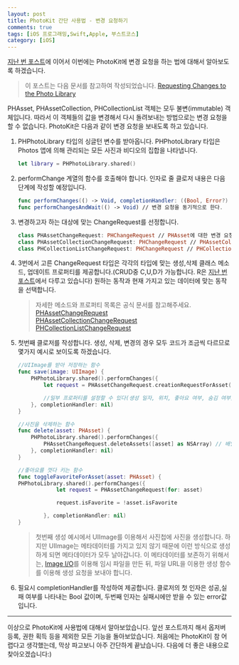 ```yaml
---
layout: post
title: PhotoKit 간단 사용법 - 변경 요청하기
comments: true
tags: [iOS 프로그래밍,Swift,Apple, 부스트코스]
category: [iOS]
---  
```


[지난 번 포스트](/2019-08-11-PhotoKit간단사용법-사진-불러오기/)에 이어서 이번에는 PhotoKit에 변경 요청을 하는 법에 대해서 알아보도록 하겠습니다.  

> 이 포스트는 다음 문서를 참고하여 작성되었습니다. 
> [Requesting Changes to the Photo Library](https://developer.apple.com/documentation/photokit/phphotolibrary/requesting_changes_to_the_photo_library)

PHAsset, PHAssetCollection, PHCollectionList 객체는 모두 불변(immutable) 객체입니다. 따라서 이 객체들의 값을 변경해서 다시 돌려보내는 방법으로는 변경 요청을 할 수 없습니다. PhotoKit은 다음과 같이 변경 요청을 보내도록 하고 있습니다.  

1. PHPhotoLibrary 타입의 싱글턴 변수를 받아옵니다. PHPhotoLibrary 타입은 Photos 앱에 의해 관리되는 모든 사진과 비디오의 집합을 나타냅니다.

    ```swift
    let library = PHPhotoLibrary.shared() 
    ```

2. performChange 계열의 함수를 호출해야 합니다. 인자로 줄 클로저 내용은 다음 단계에 작성할 예정입니다.  

    ```swift
    func performChanges(() -> Void, completionHandler: ((Bool, Error?) -> Void)?) // 변경 요청을 비동기적으로 한다.
    func performChangesAndWait(() -> Void) // 변경 요청을 동기적으로 한다.
    ```

3. 변경하고자 하는 대상에 맞는 ChangeRequest를 선정합니다.  
   
   ```swift
   class PHAssetChangeRequest: PHChangeRequest // PHAsset에 대한 변경 요청
   class PHAssetCollectionChangeRequest: PHChangeRequest // PHAssetCollection에 대한 변경 요청  
   class PHCollectionListChangeRequest: PHChangeRequest // PHCollectionList에 대한 변경 요청  
   ```

4. 3번에서 고른 ChangeRequest 타입은 각각의 타입에 맞는 생성,삭제 클래스 메소드, 업데이트 프로퍼티를 제공합니다.(CRUD중 C,U,D가 가능합니다. R은 [지난 번 포스트](/2019-08-11-PhotoKit간단사용법-사진-불러오기/)에서 다루고 있습니다) 원하는 동작과 현재 가지고 있는 데이터에 맞는 동작을 선택합니다.  

    > 자세한 메소드와 프로퍼티 목록은 공식 문서를 참고해주세요.  
    > [PHAssetChangeRequest](https://developer.apple.com/documentation/photokit/phassetchangerequest)  
    > [PHAssetCollectionChangeRequest](https://developer.apple.com/documentation/photokit/phassetcollectionchangerequest)  
    > [PHCollectionListChangeRequest](https://developer.apple.com/documentation/photokit/phcollectionlistchangerequest)  
 
5. 첫번째 클로저를 작성합니다. 생성, 삭제, 변경의 경우 모두 코드가 조금씩 다르므로 몇가지 예시로 보이도록 하겠습니다.
 
    ```swift
    //UIImage를 받아 저장하는 함수 
    func save(image: UIImage) {
        PHPhotoLibrary.shared().performChanges({
            let request = PHAssetChangeRequest.creationRequestForAsset(from: image)

            //일부 프로퍼티를 설정할 수 있다(생성 일자, 위치, 좋아요 여부, 숨김 여부)
        }, completionHandler: nil)
    }

    //사진을 삭제하는 함수
    func delete(asset: PHAsset) {
        PHPhotoLibrary.shared().performChanges({
            PHAssetChangeRequest.deleteAssets([asset] as NSArray) // 배열에 담아서 NSArray로 바꿔줘야 합니다. 정확히는 NSFastEnumerator를 상속받은 클래스면 됩니다.
        }, completionHandler: nil)
    }

    //좋아요를 껏다 키는 함수
    func toggleFavoriteForAsset(asset: PHAsset) {
    PHPhotoLibrary.shared().performChanges({
                let request = PHAssetChangeRequest(for: asset)

                request.isFavorite = !asset.isFavorite

            }, completionHandler: nil)
    }
    ```

    > 첫번째 생성 예시에서 UIImage를 이용해서 사진첩에 사진을 생성합니다. 하지만 UIImage는 메타데이터를 가지고 있지 않기 때문에 이런 방식으로 생성하게 되면 메타데이터가 모두 날아갑니다. 이 메타데이터를 보존하기 위해서는, [Image I/O](https://developer.apple.com/documentation/imageio)를 이용해 임시 파일을 만든 뒤, 파일  URL을 이용한 생성 함수를 이용해 생성 요청을 보내야 합니다.  

6. 필요시 completionHandler를 작성하여 제공합니다. 클로저의 첫 인자은 성공,실패 여부를 나타내는 Bool 값이며, 두번째 인자는 실패시에만 받을 수 있는 error값입니다.  

---  

이상으로 PhotoKit에 사용법에 대해서 알아보았습니다. 앞선 포스트까지 해서 옵저버 등록, 권한 획득 등을 제외한 모든 기능을 돌아보았습니다. 처음에는 PhotoKit이 참 어렵다고 생각했는데, 막상 파고보니 아주 간단하게 끝났습니다. 다음에 더 좋은 내용으로 찾아오겠습니다:)
